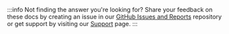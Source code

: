 :::info
Not finding the answer you're looking for? Share your feedback on these docs by creating an issue in our [GitHub Issues and Reports](https://github.com/LIT-Protocol/Issues-and-Reports/issues) repository or get support by visiting our [Support](/support/intro) page.
:::
